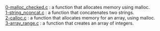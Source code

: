 [0-malloc_checked.c](./0-malloc_checked.c) : a function that allocates memory using malloc. <br/>
[1-string_nconcat.c](./1-string_nconcat.c) : a function that concatenates two strings. <br/>
[2-calloc.c](./2-calloc.c) : a function that allocates memory for an array, using malloc. <br/>
[3-array_range.c](./3-array_range.c) : a function that creates an array of integers. <br/>

